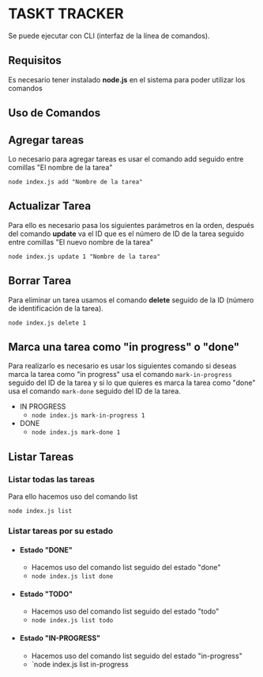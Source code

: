 # TASKT TRACKER

Se puede ejecutar con CLI (interfaz de la línea de comandos).

## Requisitos

Es necesario tener instalado **node.js** en el sistema para poder utilizar los comandos
## Uso de Comandos
## Agregar tareas

Lo necesario para agregar tareas es usar el comando add seguido entre comillas "El nombre de la tarea"

`node index.js add "Nombre de la tarea"`

## Actualizar Tarea

Para ello es necesario pasa los siguientes parámetros en la orden, después del comando
**update** va el ID que es el número de ID de la tarea seguido entre comillas "El nuevo nombre de la tarea"


`node index.js update 1 "Nombre de la tarea"`

## Borrar Tarea
Para eliminar un tarea usamos el comando **delete** seguido de la ID (número de identificación de la tarea).


`node index.js delete 1`

## Marca una tarea como "in progress" o "done"
Para realizarlo es necesario es usar los siguientes comando si deseas marca la tarea como "in progress" usa el comando `mark-in-progress` seguido del ID de la tarea y si lo que quieres es marca la tarea como "done" usa el comando `mark-done` seguido del ID de la tarea.

* IN PROGRESS
    * `node index.js mark-in-progress 1`
* DONE  
    * `node index.js mark-done 1`


## Listar Tareas

### Listar todas las tareas

Para ello hacemos uso del comando list

`node index.js list`

### Listar tareas por su estado

* #### Estado "DONE"
    * Hacemos uso del comando list seguido del estado "done"
    * `node index.js list done`
* #### Estado "TODO"
    * Hacemos uso del comando list seguido del estado "todo"
    * `node index.js list todo`
* #### Estado "IN-PROGRESS"
    * Hacemos uso del comando list seguido del estado "in-progress"
    * `node index.js list in-progress